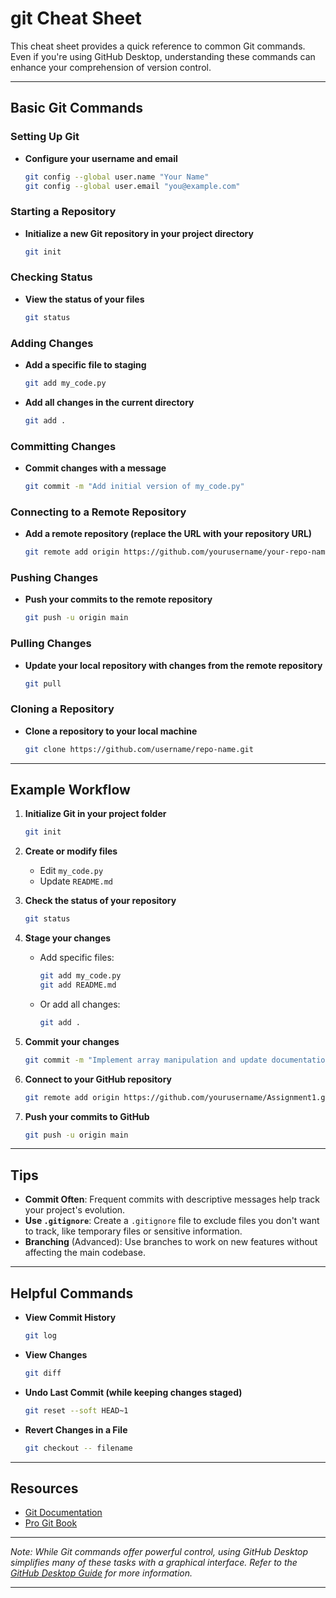 # git Cheat Sheet

This cheat sheet provides a quick reference to common Git commands. Even if you're using GitHub Desktop, understanding these commands can enhance your comprehension of version control.

---

## Basic Git Commands

### Setting Up Git

- **Configure your username and email**

  ```bash
  git config --global user.name "Your Name"
  git config --global user.email "you@example.com"
  ```

### Starting a Repository

- **Initialize a new Git repository in your project directory**

  ```bash
  git init
  ```

### Checking Status

- **View the status of your files**

  ```bash
  git status
  ```

### Adding Changes

- **Add a specific file to staging**

  ```bash
  git add my_code.py
  ```

- **Add all changes in the current directory**

  ```bash
  git add .
  ```

### Committing Changes

- **Commit changes with a message**

  ```bash
  git commit -m "Add initial version of my_code.py"
  ```

### Connecting to a Remote Repository

- **Add a remote repository (replace the URL with your repository URL)**

  ```bash
  git remote add origin https://github.com/yourusername/your-repo-name.git
  ```

### Pushing Changes

- **Push your commits to the remote repository**

  ```bash
  git push -u origin main
  ```

### Pulling Changes

- **Update your local repository with changes from the remote repository**

  ```bash
  git pull
  ```

### Cloning a Repository

- **Clone a repository to your local machine**

  ```bash
  git clone https://github.com/username/repo-name.git
  ```

---

## Example Workflow

1. **Initialize Git in your project folder**

   ```bash
   git init
   ```

2. **Create or modify files**

   - Edit `my_code.py`
   - Update `README.md`

3. **Check the status of your repository**

   ```bash
   git status
   ```

4. **Stage your changes**

   - Add specific files:

     ```bash
     git add my_code.py
     git add README.md
     ```

   - Or add all changes:

     ```bash
     git add .
     ```

5. **Commit your changes**

   ```bash
   git commit -m "Implement array manipulation and update documentation"
   ```

6. **Connect to your GitHub repository**

   ```bash
   git remote add origin https://github.com/yourusername/Assignment1.git
   ```

7. **Push your commits to GitHub**

   ```bash
   git push -u origin main
   ```

---

## Tips

- **Commit Often**: Frequent commits with descriptive messages help track your project's evolution.
- **Use `.gitignore`**: Create a `.gitignore` file to exclude files you don't want to track, like temporary files or sensitive information.
- **Branching** (Advanced): Use branches to work on new features without affecting the main codebase.

---

## Helpful Commands

- **View Commit History**

  ```bash
  git log
  ```

- **View Changes**

  ```bash
  git diff
  ```

- **Undo Last Commit (while keeping changes staged)**

  ```bash
  git reset --soft HEAD~1
  ```

- **Revert Changes in a File**

  ```bash
  git checkout -- filename
  ```

---

## Resources

- [Git Documentation](https://git-scm.com/doc)
- [Pro Git Book](https://git-scm.com/book/en/v2)

---

*Note: While Git commands offer powerful control, using GitHub Desktop simplifies many of these tasks with a graphical interface. Refer to the [GitHub Desktop Guide](GitHub_Desktop_Guide.md) for more information.*

---
